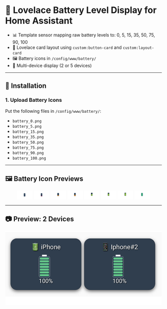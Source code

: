 # 🔋 Lovelace Battery Level Display for Home Assistant

- 📊 Template sensor mapping raw battery levels to: 0, 5, 15, 35, 50, 75, 90, 100  
- 🧱 Lovelace card layout using `custom:button-card` and `custom:layout-card`  
- 🖼️ Battery icons in `/config/www/battery/`  
- 📱 Multi-device display (2 or 5 devices)  

---

## 🔧 Installation

### 1. Upload Battery Icons

Put the following files in `/config/www/battery/`:

- `battery_0.png`  
- `battery_5.png`  
- `battery_15.png`  
- `battery_35.png`  
- `battery_50.png`  
- `battery_75.png`  
- `battery_90.png`  
- `battery_100.png`  

---

## 🖼️ Battery Icon Previews

<p align="center">
  <img src="www/battery/battery_0.png" width="50"/>
  <img src="www/battery/battery_5.png" width="50"/>
  <img src="www/battery/battery_15.png" width="50"/>
  <img src="www/battery/battery_35.png" width="50"/>
  <img src="www/battery/battery_50.png" width="50"/>
  <img src="www/battery/battery_75.png" width="50"/>
  <img src="www/battery/battery_90.png" width="50"/>
  <img src="www/battery/battery_100.png" width="50"/>
</p>

---

## 📷 Preview: 2 Devices

![Battery Preview (2 Devices)](./screenshot.png)
